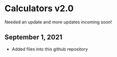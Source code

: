 # Calculators v2.0
Needed an update and more updates incoming soon!
## September 1, 2021
- Added files into this github repository
